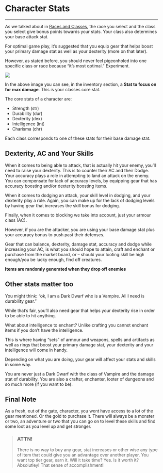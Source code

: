 # Character Stats

-----------------

As we talked about in [Races and Classes](/information/races-and-classes), the race you select and the class you select give bonus points towards your stats. Your class also determines your base attack stat. 

For optimal game play, it’s suggested that you equip gear that helps boost your primary damage stat as well as your dexterity (more on that later).

However, as stated before, you should never feel pigeonholed into one specific class or race because “it’s most optimal.” Experiment.

<div class="mb-4">
    <a href="/storage/info/character-stats/images/character-sheet.png" class="glightbox">
        <img src="/storage/info/character-stats/images/character-sheet.png" class="img-fluid" />
    </a>
</div>

In the above image you can see, in the inventory section, a **Stat to focus on for max damage**. This is your classes core stat.

The core stats of a character are:

-	Strength (str)
-	Durability (dur)
-	Dexterity (dex)
-	Intelligence (int)
-	Charisma (chr)

Each class corresponds to one of these stats for their base damage stat.

## Dexterity, AC and Your Skills

When it comes to being able to attack, that is actually hit your enemy, you’ll need to raise your dexterity. This is to counter their AC and their Dodge. Your accuracy plays a role in attempting to land an attack on the enemy. You can compensate for lack of accuracy levels, by equipping gear that has accuracy boosting and/or dexterity boosting items.

When it comes to dodging an attack, your skill level in dodging, and your dexterity play a role. Again, you can make up for the lack of dodging levels by having gear that increases the skill bonus for dodging.

Finally, when it comes to blocking we take into account, just your armour class (AC). 

However, if you are the attacker, you are using your base damage stat plus your accuracy bonus to push past their defenses.

Gear that can balance, dexterity, damage stat, accuracy and dodge while increasing your AC, is what you should hope to attain, craft and enchant or purchase from the market board, or – should your looting skill be high enough/you be lucky enough, find off creatures.

**Items are randomly generated when they drop off enemies**

## Other stats matter too

You might think: “ok, I am a Dark Dwarf who is a Vampire. All I need is durability gear.”

While that’s fair, you’ll also need gear that helps your dexterity rise in order to be able to hit anything.

What about intelligence to enchant? Unlike crafting you cannot enchant items if you don’t have the intelligence.

This is where having “sets” of armour and weapons, spells and artifacts as well as rings that boost your primary damage stat, your dexterity and your intelligence will come in handy.

Depending on what you are doing, your gear will affect your stats and skills in some way. 

You are never just a Dark Dwarf with the class of Vampire and the damage stat of durability. You are also a crafter, enchanter, looter of dungeons and so much more (if you want to be).

## Final Note

As a fresh, out of the gate, character, you wont have access to a lot of the gear mentioned. Or the gold to purchase it. There will always be a monster or two, an adventure or two that you can go on to level these skills and find some loot as you level up and get stronger.

> ### ATTN!
>
> There is no way to buy any gear, stat increases or other wise any type of item that could give you an advantage over another player. You want top tier gear, earn it. Will it take time? Yes. Is it worth it? Absolutley! That sense of accomplishment!
